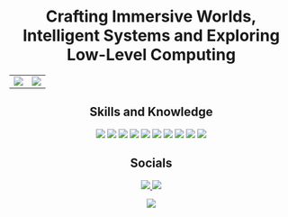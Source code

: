 <div align="center">
  <h1>Crafting Immersive Worlds, Intelligent Systems and Exploring Low-Level Computing</h1>
  
  <table>
    <tr>
      <td>
        <img src="https://github-readme-stats.vercel.app/api?username=crimson-rain&theme=dark&hide_border=false&include_all_commits=true&count_private=true"/>
      </td>
      <td>
        <img src="https://github-readme-streak-stats.herokuapp.com/?user=crimson-rain&theme=dark&hide_border=false"/>
      </td>
    </tr>
  </table>
  
  <h2>Skills and Knowledge</h2>
  <p>
    <img src="https://img.shields.io/badge/c-%2300599C.svg?style=for-the-badge&logo=c&logoColor=white"/>
    <img src="https://img.shields.io/badge/c++-%2300599C.svg?style=for-the-badge&logo=c%2B%2B&logoColor=white"/>
    <img src="https://img.shields.io/badge/rust-%23000000.svg?style=for-the-badge&logo=rust&logoColor=white"/>
    <img src="https://img.shields.io/badge/mysql-4479A1.svg?style=for-the-badge&logo=mysql&logoColor=white"/>
    <img src="https://img.shields.io/badge/MongoDB-%234ea94b.svg?style=for-the-badge&logo=mongodb&logoColor=white"/>
    <img src="https://img.shields.io/badge/redis-%23DD0031.svg?style=for-the-badge&logo=redis&logoColor=white"/>
    <img src="https://img.shields.io/badge/html5-%23E34F26.svg?style=for-the-badge&logo=html5&logoColor=white"/>
    <img src="https://img.shields.io/badge/css3-%231572B6.svg?style=for-the-badge&logo=css3&logoColor=white"/>
    <img src="https://img.shields.io/badge/python-3670A0?style=for-the-badge&logo=python&logoColor=ffdd54"/>
    <img src="https://img.shields.io/badge/javascript-%23323330.svg?style=for-the-badge&logo=javascript&logoColor=%23F7DF1E"/>
  </p>
  
  <h2>Socials</h2>
  <p>
    <a href="https://linkedin.com/in/rezwan-rahman-95aa13330/">
      <img src="https://img.shields.io/badge/LinkedIn-%230077B5.svg?logo=linkedin&logoColor=white"/>
    </a>
    <a href="mailto:crimsoncaelum@proton.me">
      <img src="https://img.shields.io/badge/Email-D14836?logo=gmail&logoColor=white"/>
    </a>
  </p>
  
  <p>
    <a href="https://visitcount.itsvg.in">
      <img src="https://visitcount.itsvg.in/api?id=crimson-rain&icon=0&color=4"/>
    </a>
  </p>
</div>
